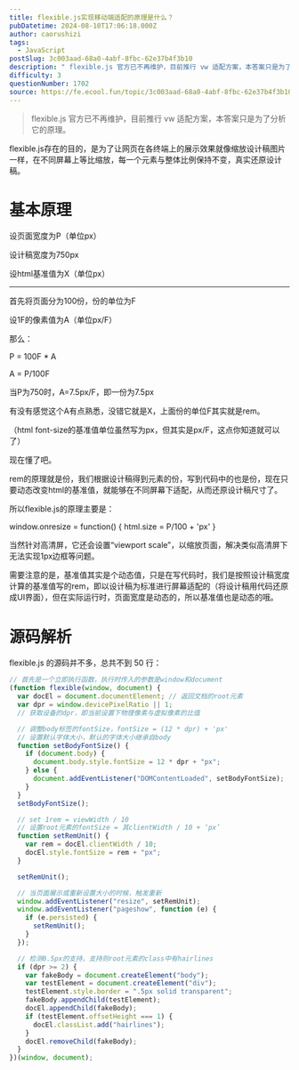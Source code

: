 ```yaml
---
title: flexible.js实现移动端适配的原理是什么？
pubDatetime: 2024-08-10T17:06:18.000Z
author: caorushizi
tags:
  - JavaScript
postSlug: 3c003aad-68a0-4abf-8fbc-62e37b4f3b10
description: " flexible.js 官方已不再维护，目前推行 vw 适配方案，本答案只是为了分析它的原理。 flexible.js存在的目的，是为了让网页在各终端上的展示效果就像缩放设计稿图片一样，在不同屏幕上等比缩放，每一个元素与整体比例保持不变，真实还原设计稿。 基本原理 设页面宽度为P（单位px） 设计稿宽度为750px 设html基准值为X（单位px） 首先将页面分为100份，份的单位为F 设1F的"
difficulty: 3
questionNumber: 1702
source: https://fe.ecool.fun/topic/3c003aad-68a0-4abf-8fbc-62e37b4f3b10
---
```


> flexible.js 官方已不再维护，目前推行 vw 适配方案，本答案只是为了分析它的原理。

flexible.js存在的目的，是为了让网页在各终端上的展示效果就像缩放设计稿图片一样，在不同屏幕上等比缩放，每一个元素与整体比例保持不变，真实还原设计稿。

# 基本原理

设页面宽度为P（单位px）

设计稿宽度为750px

设html基准值为X（单位px）

---

首先将页面分为100份，份的单位为F

设1F的像素值为A（单位px/F）

那么：

P = 100F \* A

A = P/100F

当P为750时，A=7.5px/F，即一份为7.5px

有没有感觉这个A有点熟悉，没错它就是X，上面份的单位F其实就是rem。

（html font-size的基准值单位虽然写为px，但其实是px/F，这点你知道就可以了）

现在懂了吧。

rem的原理就是份，我们根据设计稿得到元素的份，写到代码中的也是份，现在只要动态改变html的基准值，就能够在不同屏幕下适配，从而还原设计稿尺寸了。

所以flexible.js的原理主要是：

window.onresize = function() {
html.size = P/100 + 'px'
}

当然针对高清屏，它还会设置“viewport scale”，以缩放页面，解决类似高清屏下无法实现1px边框等问题。

需要注意的是，基准值其实是个动态值，只是在写代码时，我们是按照设计稿宽度计算的基准值写的rem，即以设计稿为标准进行屏幕适配的（将设计稿用代码还原成UI界面），但在实际运行时，页面宽度是动态的，所以基准值也是动态的哦。

# 源码解析

flexible.js 的源码并不多，总共不到 50 行：

```js
// 首先是一个立即执行函数，执行时传入的参数是window和document
(function flexible(window, document) {
  var docEl = document.documentElement; // 返回文档的root元素
  var dpr = window.devicePixelRatio || 1;
  // 获取设备的dpr，即当前设置下物理像素与虚拟像素的比值

  // 调整body标签的fontSize，fontSize = (12 * dpr) + 'px'
  // 设置默认字体大小，默认的字体大小继承自body
  function setBodyFontSize() {
    if (document.body) {
      document.body.style.fontSize = 12 * dpr + "px";
    } else {
      document.addEventListener("DOMContentLoaded", setBodyFontSize);
    }
  }
  setBodyFontSize();

  // set 1rem = viewWidth / 10
  // 设置root元素的fontSize = 其clientWidth / 10 + ‘px’
  function setRemUnit() {
    var rem = docEl.clientWidth / 10;
    docEl.style.fontSize = rem + "px";
  }

  setRemUnit();

  // 当页面展示或重新设置大小的时候，触发重新
  window.addEventListener("resize", setRemUnit);
  window.addEventListener("pageshow", function (e) {
    if (e.persisted) {
      setRemUnit();
    }
  });

  // 检测0.5px的支持，支持则root元素的class中有hairlines
  if (dpr >= 2) {
    var fakeBody = document.createElement("body");
    var testElement = document.createElement("div");
    testElement.style.border = ".5px solid transparent";
    fakeBody.appendChild(testElement);
    docEl.appendChild(fakeBody);
    if (testElement.offsetHeight === 1) {
      docEl.classList.add("hairlines");
    }
    docEl.removeChild(fakeBody);
  }
})(window, document);
```
